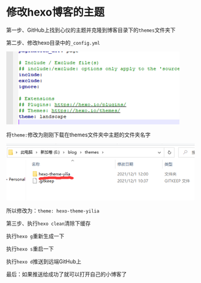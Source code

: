 # 修改hexo博客的主题

第一步、GitHub上找到心仪的主题并克隆到博客目录下的`themes`文件夹下

第二步、修改hexo目录中的`_config.yml`

![theme主题](../../前端图片/hexo/theme主题.png)

将`theme:`修改为刚刚下载在themes文件夹中主题的文件夹名字

![主题文件夹名字](../../前端图片/hexo/主题文件夹名字.png)

所以修改为：`theme: hexo-theme-yilia`

第三步、执行`hexo clean`清除下缓存

执行`hexo g`重新生成一下

执行`hexo s`重启一下

执行`hexo d`推送到远端GitHub上

最后：如果推送给成功了就可以打开自己的小博客了

